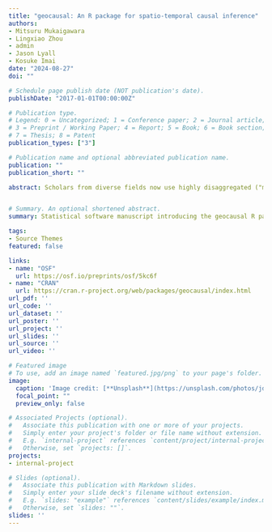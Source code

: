 ```yaml
---
title: "geocausal: An R package for spatio-temporal causal inference"
authors:
- Mitsuru Mukaigawara
- Lingxiao Zhou
- admin
- Jason Lyall
- Kosuke Imai
date: "2024-08-27"
doi: ""

# Schedule page publish date (NOT publication's date).
publishDate: "2017-01-01T00:00:00Z"

# Publication type.
# Legend: 0 = Uncategorized; 1 = Conference paper; 2 = Journal article;
# 3 = Preprint / Working Paper; 4 = Report; 5 = Book; 6 = Book section;
# 7 = Thesis; 8 = Patent
publication_types: ["3"]

# Publication name and optional abbreviated publication name.
publication: ""
publication_short: ""

abstract: Scholars from diverse fields now use highly disaggregated ("microlevel") data with fine-grained spatial (e.g., locations of villages and individuals) and temporal (days, hours,or even seconds) dimensions to test their theories. Despite the proliferation of these data,however, statistical methods for causal inference with spatio-temporal data remain under-developed. We introduce an R package, geocausal, that enables researchers to implement causal inference methods for highly disaggregated spatio-temporal data. The geocausal package implements two necessary steps for spatio-temporal causal inference: (1) preparing the data and (2) estimating causal effects. The geocausal package allows users to effectively use fine-grained spatio-temporal data, test counterfactual scenarios that have spatial and temporal dimensions, and visualize each step efficiently. We illustrate the capabilities of the geocausal package by analyzing the US airstrikes and insurgent attacks in Iraq over various spatial and temporal windows.


# Summary. An optional shortened abstract.
summary: Statistical software manuscript introducing the geocausal R package for spatio-temporal causal inference.

tags:
- Source Themes
featured: false

links:
- name: "OSF"
  url: https://osf.io/preprints/osf/5kc6f
- name: "CRAN"
  url: https://cran.r-project.org/web/packages/geocausal/index.html
url_pdf: ''
url_code: ''
url_dataset: ''
url_poster: ''
url_project: ''
url_slides: ''
url_source: ''
url_video: ''

# Featured image
# To use, add an image named `featured.jpg/png` to your page's folder. 
image:
  caption: 'Image credit: [**Unsplash**](https://unsplash.com/photos/jdD8gXaTZsc)'
  focal_point: ""
  preview_only: false

# Associated Projects (optional).
#   Associate this publication with one or more of your projects.
#   Simply enter your project's folder or file name without extension.
#   E.g. `internal-project` references `content/project/internal-project/index.md`.
#   Otherwise, set `projects: []`.
projects:
- internal-project

# Slides (optional).
#   Associate this publication with Markdown slides.
#   Simply enter your slide deck's filename without extension.
#   E.g. `slides: "example"` references `content/slides/example/index.md`.
#   Otherwise, set `slides: ""`.
slides: ''
---
```


